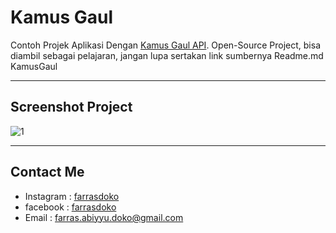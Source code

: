 # Kamus Gaul
Contoh Projek Aplikasi Dengan [Kamus Gaul API](https://kitabgaul.com/api/). Open-Source Project, bisa diambil sebagai pelajaran, jangan lupa sertakan link sumbernya
Readme.md KamusGaul

---
## Screenshot Project

![1](https://raw.githubusercontent.com/farrasdoko/KamusGaul/master/Example.png)

---

## Contact Me

* Instagram : [farrasdoko](https://instagram.com/farrasdoko)
* facebook : [farrasdoko](https://facebook.com/farras.abiyyu.31)
* Email : farras.abiyyu.doko@gmail.com
